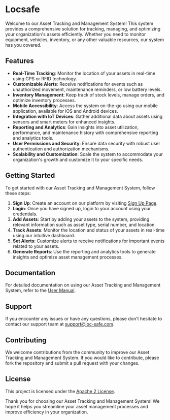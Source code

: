 # Locsafe

Welcome to our Asset Tracking and Management System! This system provides a comprehensive solution for tracking, managing, and optimizing your organization's assets efficiently. Whether you need to monitor equipment, vehicles, inventory, or any other valuable resources, our system has you covered.

## Features

- **Real-Time Tracking**: Monitor the location of your assets in real-time using GPS or RFID technology.
- **Customizable Alerts**: Receive notifications for events such as unauthorized movement, maintenance reminders, or low battery levels.
- **Inventory Management**: Keep track of stock levels, manage orders, and optimize inventory processes.
- **Mobile Accessibility**: Access the system on-the-go using our mobile application, available for iOS and Android devices.
- **Integration with IoT Devices**: Gather additional data about assets using sensors and smart meters for enhanced insights.
- **Reporting and Analytics**: Gain insights into asset utilization, performance, and maintenance history with comprehensive reporting and analytics tools.
- **User Permissions and Security**: Ensure data security with robust user authentication and authorization mechanisms.
- **Scalability and Customization**: Scale the system to accommodate your organization's growth and customize it to your specific needs.

## Getting Started

To get started with our Asset Tracking and Management System, follow these steps:

1. **Sign Up**: Create an account on our platform by visiting [Sign Up Page](https://diagon-burrow.vercel.com/signup).
2. **Login**: Once you have signed up, login to your account using your credentials.
3. **Add Assets**: Start by adding your assets to the system, providing relevant information such as asset type, serial number, and location.
4. **Track Assets**: Monitor the location and status of your assets in real-time using our intuitive dashboard.
5. **Set Alerts**: Customize alerts to receive notifications for important events related to your assets.
6. **Generate Reports**: Use the reporting and analytics tools to generate insights and optimize asset management processes.

## Documentation

For detailed documentation on using our Asset Tracking and Management System, refer to the [User Manual](https://diagon-burrow.vercel.com/docs).

## Support

If you encounter any issues or have any questions, please don't hesitate to contact our support team at [support@loc-safe.com](mailto:kadimak@loc-safe.com).

## Contributing

We welcome contributions from the community to improve our Asset Tracking and Management System. If you would like to contribute, please fork the repository and submit a pull request with your changes.

## License

This project is licensed under the [Apache 2 License](LICENSE).


Thank you for choosing our Asset Tracking and Management System! We hope it helps you streamline your asset management processes and improve efficiency in your organization.


